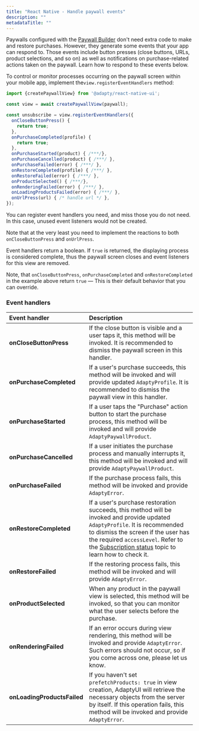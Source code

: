 ```yaml
---
title: "React Native - Handle paywall events"
description: ""
metadataTitle: ""
---
```


Paywalls configured with the [Paywall Builder](/3.0/adapty-paywall-builder) don't need extra code to make and restore purchases. However, they generate some events that your app can respond to. Those events include button presses (close buttons, URLs, product selections, and so on) as well as notifications on purchase-related actions taken on the paywall. Learn how to respond to these events below.

To control or monitor processes occurring on the paywall screen within your mobile app, implement the`view.registerEventHandlers` method:

```typescript title="React Native (TSX)"
import {createPaywallView} from '@adapty/react-native-ui';

const view = await createPaywallView(paywall);

const unsubscribe = view.registerEventHandlers({
  onCloseButtonPress() {
    return true;
  },
  onPurchaseCompleted(profile) {
    return true;
  },
  onPurchaseStarted(product) { /***/},
  onPurchaseCancelled(product) { /***/ },
  onPurchaseFailed(error) { /***/ },
  onRestoreCompleted(profile) { /***/ },
  onRestoreFailed(error) { /***/ },
  onProductSelected() { /***/},
  onRenderingFailed(error) { /***/ },
  onLoadingProductsFailed(error) { /***/ },
  onUrlPress(url) { /* handle url */ },
});

```

You can register event handlers you need, and miss those you do not need. In this case, unused event listeners would not be created.

Note that at the very least you need to implement the reactions to both `onCloseButtonPress` and `onUrlPress`.

Event handlers return a boolean. If `true` is returned, the displaying process is considered complete, thus the paywall screen closes and event listeners for this view are removed. 

Note, that `onCloseButtonPress`, `onPurchaseCompleted` and `onRestoreCompleted` in the example above return `true` — This is their default behavior that you can override.

### Event handlers

| Event handler               | Description                                                                                                                                                                                                                                                                                    |
| :-------------------------- | :--------------------------------------------------------------------------------------------------------------------------------------------------------------------------------------------------------------------------------------------------------------------------------------------- |
| **onCloseButtonPress**      | If the close button is visible and a user taps it, this method will be invoked. It is recommended to dismiss the paywall screen in this handler.                                                                                                                                               |
| **onPurchaseCompleted**     | If a user's purchase succeeds, this method will be invoked and will provide updated `AdaptyProfile`. It is recommended to dismiss the paywall view in this handler.                                                                                                                            |
| **onPurchaseStarted**       | If a user taps the "Purchase" action button to start the purchase process, this method will be invoked and will provide `AdaptyPaywallProduct`.                                                                                                                                                |
| **onPurchaseCancelled**     | If a user initiates the purchase process and manually interrupts it, this method will be invoked and will provide `AdaptyPaywallProduct`.                                                                                                                                                      |
| **onPurchaseFailed**        | If the purchase process fails, this method will be invoked and provide `AdaptyError`.                                                                                                                                                                                                          |
| **onRestoreCompleted**      | If a user's purchase restoration succeeds, this method will be invoked and provide updated `AdaptyProfile`. It is recommended to dismiss the screen if the user has  the required `accessLevel`. Refer to the [Subscription status](subscription-status)   topic to learn how to check it. |
| **onRestoreFailed**         | If the restoring process fails, this method will be invoked and will provide `AdaptyError`.                                                                                                                                                                                                    |
| **onProductSelected**       | When any product in the paywall view is selected, this method will be invoked, so that you can monitor what the user selects before the purchase.                                                                                                                                              |
| **onRenderingFailed**       | If an error occurs during view rendering, this method will be invoked and provide `AdaptyError`. Such errors should not occur, so if you come across one, please let us know.                                                                                                                  |
| **onLoadingProductsFailed** | If you  haven't set `prefetchProducts: true` in view creation, AdaptyUI will retrieve the necessary objects from the server by itself. If this operation fails, this method will be invoked and provide `AdaptyError`.                                                                         |